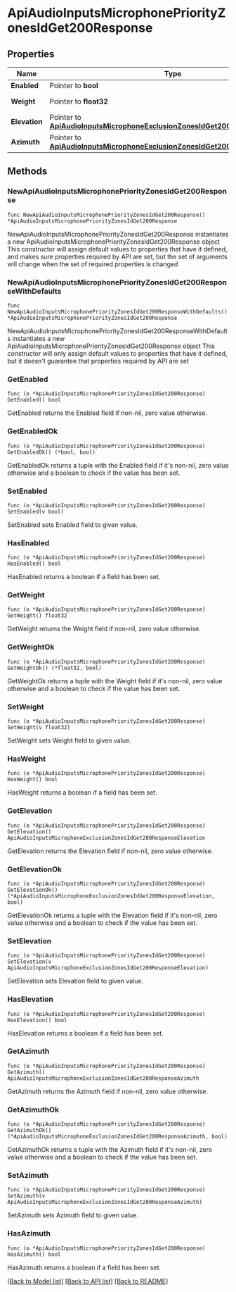 # ApiAudioInputsMicrophonePriorityZonesIdGet200Response

## Properties

Name | Type | Description | Notes
------------ | ------------- | ------------- | -------------
**Enabled** | Pointer to **bool** |  | [optional] 
**Weight** | Pointer to **float32** | Unitless multiplicator | [optional] 
**Elevation** | Pointer to [**ApiAudioInputsMicrophoneExclusionZonesIdGet200ResponseElevation**](ApiAudioInputsMicrophoneExclusionZonesIdGet200ResponseElevation.md) |  | [optional] 
**Azimuth** | Pointer to [**ApiAudioInputsMicrophoneExclusionZonesIdGet200ResponseAzimuth**](ApiAudioInputsMicrophoneExclusionZonesIdGet200ResponseAzimuth.md) |  | [optional] 

## Methods

### NewApiAudioInputsMicrophonePriorityZonesIdGet200Response

`func NewApiAudioInputsMicrophonePriorityZonesIdGet200Response() *ApiAudioInputsMicrophonePriorityZonesIdGet200Response`

NewApiAudioInputsMicrophonePriorityZonesIdGet200Response instantiates a new ApiAudioInputsMicrophonePriorityZonesIdGet200Response object
This constructor will assign default values to properties that have it defined,
and makes sure properties required by API are set, but the set of arguments
will change when the set of required properties is changed

### NewApiAudioInputsMicrophonePriorityZonesIdGet200ResponseWithDefaults

`func NewApiAudioInputsMicrophonePriorityZonesIdGet200ResponseWithDefaults() *ApiAudioInputsMicrophonePriorityZonesIdGet200Response`

NewApiAudioInputsMicrophonePriorityZonesIdGet200ResponseWithDefaults instantiates a new ApiAudioInputsMicrophonePriorityZonesIdGet200Response object
This constructor will only assign default values to properties that have it defined,
but it doesn't guarantee that properties required by API are set

### GetEnabled

`func (o *ApiAudioInputsMicrophonePriorityZonesIdGet200Response) GetEnabled() bool`

GetEnabled returns the Enabled field if non-nil, zero value otherwise.

### GetEnabledOk

`func (o *ApiAudioInputsMicrophonePriorityZonesIdGet200Response) GetEnabledOk() (*bool, bool)`

GetEnabledOk returns a tuple with the Enabled field if it's non-nil, zero value otherwise
and a boolean to check if the value has been set.

### SetEnabled

`func (o *ApiAudioInputsMicrophonePriorityZonesIdGet200Response) SetEnabled(v bool)`

SetEnabled sets Enabled field to given value.

### HasEnabled

`func (o *ApiAudioInputsMicrophonePriorityZonesIdGet200Response) HasEnabled() bool`

HasEnabled returns a boolean if a field has been set.

### GetWeight

`func (o *ApiAudioInputsMicrophonePriorityZonesIdGet200Response) GetWeight() float32`

GetWeight returns the Weight field if non-nil, zero value otherwise.

### GetWeightOk

`func (o *ApiAudioInputsMicrophonePriorityZonesIdGet200Response) GetWeightOk() (*float32, bool)`

GetWeightOk returns a tuple with the Weight field if it's non-nil, zero value otherwise
and a boolean to check if the value has been set.

### SetWeight

`func (o *ApiAudioInputsMicrophonePriorityZonesIdGet200Response) SetWeight(v float32)`

SetWeight sets Weight field to given value.

### HasWeight

`func (o *ApiAudioInputsMicrophonePriorityZonesIdGet200Response) HasWeight() bool`

HasWeight returns a boolean if a field has been set.

### GetElevation

`func (o *ApiAudioInputsMicrophonePriorityZonesIdGet200Response) GetElevation() ApiAudioInputsMicrophoneExclusionZonesIdGet200ResponseElevation`

GetElevation returns the Elevation field if non-nil, zero value otherwise.

### GetElevationOk

`func (o *ApiAudioInputsMicrophonePriorityZonesIdGet200Response) GetElevationOk() (*ApiAudioInputsMicrophoneExclusionZonesIdGet200ResponseElevation, bool)`

GetElevationOk returns a tuple with the Elevation field if it's non-nil, zero value otherwise
and a boolean to check if the value has been set.

### SetElevation

`func (o *ApiAudioInputsMicrophonePriorityZonesIdGet200Response) SetElevation(v ApiAudioInputsMicrophoneExclusionZonesIdGet200ResponseElevation)`

SetElevation sets Elevation field to given value.

### HasElevation

`func (o *ApiAudioInputsMicrophonePriorityZonesIdGet200Response) HasElevation() bool`

HasElevation returns a boolean if a field has been set.

### GetAzimuth

`func (o *ApiAudioInputsMicrophonePriorityZonesIdGet200Response) GetAzimuth() ApiAudioInputsMicrophoneExclusionZonesIdGet200ResponseAzimuth`

GetAzimuth returns the Azimuth field if non-nil, zero value otherwise.

### GetAzimuthOk

`func (o *ApiAudioInputsMicrophonePriorityZonesIdGet200Response) GetAzimuthOk() (*ApiAudioInputsMicrophoneExclusionZonesIdGet200ResponseAzimuth, bool)`

GetAzimuthOk returns a tuple with the Azimuth field if it's non-nil, zero value otherwise
and a boolean to check if the value has been set.

### SetAzimuth

`func (o *ApiAudioInputsMicrophonePriorityZonesIdGet200Response) SetAzimuth(v ApiAudioInputsMicrophoneExclusionZonesIdGet200ResponseAzimuth)`

SetAzimuth sets Azimuth field to given value.

### HasAzimuth

`func (o *ApiAudioInputsMicrophonePriorityZonesIdGet200Response) HasAzimuth() bool`

HasAzimuth returns a boolean if a field has been set.


[[Back to Model list]](../README.md#documentation-for-models) [[Back to API list]](../README.md#documentation-for-api-endpoints) [[Back to README]](../README.md)


